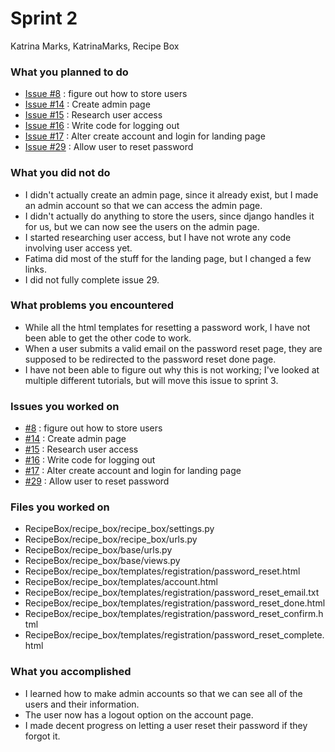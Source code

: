# Sprint 2

Katrina Marks, KatrinaMarks, Recipe Box

### What you planned to do
* [Issue #8](https://github.com/utk-cs340-fall22/RecipeBox/issues/8) : figure out how to store users
* [Issue #14](https://github.com/utk-cs340-fall22/RecipeBox/issues/14) : Create admin page
* [Issue #15](https://github.com/utk-cs340-fall22/RecipeBox/issues/15) : Research user access
* [Issue #16](https://github.com/utk-cs340-fall22/RecipeBox/issues/16) : Write code for logging out
* [Issue #17](https://github.com/utk-cs340-fall22/RecipeBox/issues/17) : Alter create account and login for landing page
* [Issue #29](https://github.com/utk-cs340-fall22/RecipeBox/issues/29) : Allow user to reset password


### What you did not do
* I didn't actually create an admin page, since it already exist, but I made an admin account so that we can access the admin page.
* I didn't actually do anything to store the users, since django handles it for us, but we can now see the users on the admin page.
* I started researching user access, but I have not wrote any code involving user access yet.
* Fatima did most of the stuff for the landing page, but I changed a few links. 
* I did not fully complete issue 29.

### What problems you encountered
* While all the html templates for resetting a password work, I have not been able to get the other code to work.
* When a user submits a valid email on the password reset page, they are supposed to be redirected to the password reset done page.
* I have not been able to figure out why this is not working; I've looked at multiple different tutorials, but will move this issue to sprint 3. 

### Issues you worked on
* [#8](https://github.com/utk-cs340-fall22/RecipeBox/issues/8) : figure out how to store users
* [#14](https://github.com/utk-cs340-fall22/RecipeBox/issues/14) : Create admin page
* [#15](https://github.com/utk-cs340-fall22/RecipeBox/issues/15) : Research user access
* [#16](https://github.com/utk-cs340-fall22/RecipeBox/issues/16) : Write code for logging out
* [#17](https://github.com/utk-cs340-fall22/RecipeBox/issues/17) : Alter create account and login for landing page
* [#29](https://github.com/utk-cs340-fall22/RecipeBox/issues/29) : Allow user to reset password

### Files you worked on
* RecipeBox/recipe_box/recipe_box/settings.py
* RecipeBox/recipe_box/recipe_box/urls.py
* RecipeBox/recipe_box/base/urls.py
* RecipeBox/recipe_box/base/views.py
* RecipeBox/recipe_box/templates/registration/password_reset.html
* RecipeBox/recipe_box/templates/account.html
* RecipeBox/recipe_box/templates/registration/password_reset_email.txt
* RecipeBox/recipe_box/templates/registration/password_reset_done.html
* RecipeBox/recipe_box/templates/registration/password_reset_confirm.html
* RecipeBox/recipe_box/templates/registration/password_reset_complete.html


### What you accomplished
* I learned how to make admin accounts so that we can see all of the users and their information.
* The user now has a logout option on the account page.
* I made decent progress on letting a user reset their password if they forgot it.    